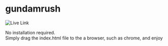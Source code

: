 # gundamrush
![Live Link](https://clhtmlgame.herokuapp.com/)

No installation required. <br/>
Simply drag the index.html file to the a browser, such as chrome, and enjoy
